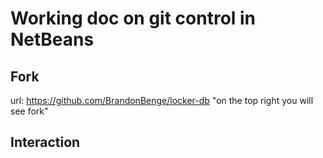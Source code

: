 # Working doc on git control in NetBeans

## Fork 
url: https://github.com/BrandonBenge/locker-db
"on the top right you will see fork"

## Interaction

